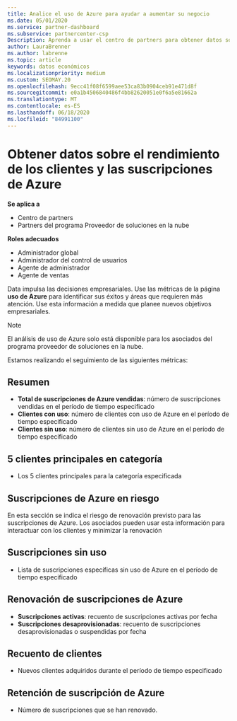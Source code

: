 ```yaml
---
title: Analice el uso de Azure para ayudar a aumentar su negocio
ms.date: 05/01/2020
ms.service: partner-dashboard
ms.subservice: partnercenter-csp
Description: Aprenda a usar el centro de partners para obtener datos sobre el uso de las suscripciones de Azure de sus clientes.
author: LauraBrenner
ms.author: labrenne
ms.topic: article
keywords: datos económicos
ms.localizationpriority: medium
ms.custom: SEOMAY.20
ms.openlocfilehash: 9ecc41f08f6599aee53ca83b0904ceb91e471d8f
ms.sourcegitcommit: e0a1b4506840486f4bb82620051e0f6a5e81662a
ms.translationtype: MT
ms.contentlocale: es-ES
ms.lasthandoff: 06/18/2020
ms.locfileid: "84991100"
---
```

# <a name="get-data-about-how-well-your-customers-and-azure-subscriptions-are-doing"></a>Obtener datos sobre el rendimiento de los clientes y las suscripciones de Azure

**Se aplica a**

- Centro de partners
- Partners del programa Proveedor de soluciones en la nube

**Roles adecuados**

- Administrador global
- Administrador del control de usuarios
- Agente de administrador
- Agente de ventas

Data impulsa las decisiones empresariales. Use las métricas de la página **uso de Azure** para identificar sus éxitos y áreas que requieren más atención. Use esta información a medida que planee nuevos objetivos empresariales.

> [!NOTE]
> El análisis de uso de Azure solo está disponible para los asociados del programa proveedor de soluciones en la nube.

Estamos realizando el seguimiento de las siguientes métricas:

## <a name="summary"></a>Resumen

- **Total de suscripciones de Azure vendidas**: número de suscripciones vendidas en el período de tiempo especificado  
- **Clientes con uso**: número de clientes con uso de Azure en el período de tiempo especificado  
- **Clientes sin uso**: número de clientes sin uso de Azure en el período de tiempo especificado  

## <a name="top-5-customers-in-category"></a>5 clientes principales en categoría

- Los 5 clientes principales para la categoría especificada  

## <a name="azure-subscriptions-at-risk"></a>Suscripciones de Azure en riesgo

En esta sección se indica el riesgo de renovación previsto para las suscripciones de Azure. Los asociados pueden usar esta información para interactuar con los clientes y minimizar la renovación

## <a name="subscriptions-without-usage"></a>Suscripciones sin uso

- Lista de suscripciones específicas sin uso de Azure en el período de tiempo especificado  

## <a name="azure-subscription-churn"></a>Renovación de suscripciones de Azure

- **Suscripciones activas**: recuento de suscripciones activas por fecha  
- **Suscripciones desaprovisionadas**: recuento de suscripciones desaprovisionadas o suspendidas por fecha  

## <a name="customer-count"></a>Recuento de clientes

- Nuevos clientes adquiridos durante el período de tiempo especificado  

## <a name="azure-subscription-retention"></a>Retención de suscripción de Azure

- Número de suscripciones que se han renovado.
